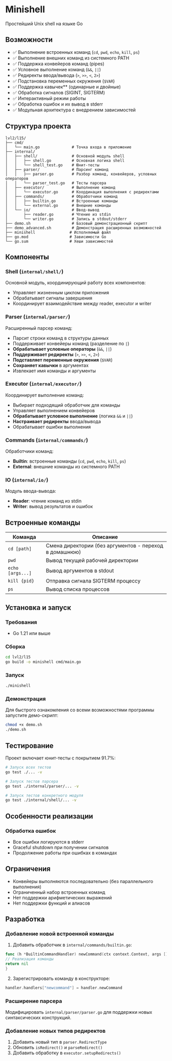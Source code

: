 # Minishell

Простейший Unix shell на языке Go

## Возможности

- ✅ Выполнение встроенных команд (`cd`, `pwd`, `echo`, `kill`, `ps`)
- ✅ Выполнение внешних команд из системного PATH
- ✅ Поддержка конвейеров команд (pipes)
- ✅ Условное выполнение команд (`&&`, `||`)
- ✅ Редиректы ввода/вывода (`>`, `>>`, `<`, `2>`)
- ✅ Подстановка переменных окружения (`$VAR`)
- ✅ Поддержка кавычек** (одинарные и двойные)
- ✅ Обработка сигналов (SIGINT, SIGTERM)
- ✅ Интерактивный режим работы
- ✅ Обработка ошибок и их вывод в stderr
- ✅ Модульная архитектура с внедрением зависимостей

## Структура проекта

```
lvl2/l15/
├── cmd/
│   └── main.go              # Точка входа в приложение
├── internal/
│   ├── shell/               # Основной модуль shell
│   │   ├── shell.go         # Основная логика shell
│   │   └── shell_test.go    # Юнит-тесты
│   ├── parser/              # Парсинг команд
│   │   ├── parser.go        # Разбор команд, конвейеров, условных операторов
│   │   └── parser_test.go   # Тесты парсера
│   ├── executor/            # Выполнение команд
│   │   └── executor.go      # Координация выполнения с редиректами
│   ├── commands/            # Обработчики команд
│   │   ├── builtin.go       # Встроенные команды
│   │   └── external.go      # Внешние команды
│   └── io/                  # Ввод-вывод
│       ├── reader.go        # Чтение из stdin
│       └── writer.go        # Запись в stdout/stderr
├── demo.sh                  # Базовый демонстрационный скрипт
├── demo_advanced.sh         # Демонстрация расширенных возможностей
├── minishell               # Исполняемый файл
├── go.mod                  # Зависимости Go
└── go.sum                  # Хеши зависимостей
```

## Компоненты

### Shell (`internal/shell/`)
Основной модуль, координирующий работу всех компонентов:
- Управляет жизненным циклом приложения
- Обрабатывает сигналы завершения
- Координирует взаимодействие между reader, executor и writer

### Parser (`internal/parser/`)
Расширенный парсер команд:
- Парсит строки команд в структуры данных
- Поддерживает конвейеры команд (разделение по `|`)
- **Обрабатывает условные операторы** (`&&`, `||`)
- **Поддерживает редиректы** (`>`, `>>`, `<`, `2>`)
- **Подставляет переменные окружения** (`$VAR`)
- **Сохраняет кавычки** в аргументах
- Извлекает имя команды и аргументы

### Executor (`internal/executor/`)
Координирует выполнение команд:
- Выбирает подходящий обработчик для команды
- Управляет выполнением конвейеров
- **Обрабатывает условное выполнение** (логика `&&` и `||`)
- **Настраивает редиректы** ввода/вывода
- Обрабатывает ошибки выполнения

### Commands (`internal/commands/`)
Обработчики команд:
- **Builtin**: встроенные команды (`cd`, `pwd`, `echo`, `kill`, `ps`)
- **External**: внешние команды из системного PATH

### IO (`internal/io/`)
Модуль ввода-вывода:
- **Reader**: чтение команд из stdin
- **Writer**: вывод результатов и ошибок

## Встроенные команды

| Команда | Описание |
|---------|----------|
| `cd [path]` | Смена директории (без аргументов - переход в домашнюю) |
| `pwd` | Вывод текущей рабочей директории |
| `echo [args...]` | Вывод аргументов в stdout |
| `kill {pid}` | Отправка сигнала SIGTERM процессу |
| `ps` | Вывод списка процессов |

## Установка и запуск

### Требования
- Go 1.21 или выше

### Сборка
```bash
cd lvl2/l15
go build -o minishell cmd/main.go
```

### Запуск
```bash
./minishell
```

### Демонстрация

Для быстрого ознакомления со всеми возможностями программы запустите демо-скрипт:


```bash
chmod +x demo.sh
./demo.sh
```

## Тестирование

Проект включает юнит-тесты с покрытием 91.7%:

```bash
# Запуск всех тестов
go test ./... -v

# Запуск тестов парсера
go test ./internal/parser/... -v

# Запуск тестов конкретного модуля
go test ./internal/shell/... -v
```

## Особенности реализации

### Обработка ошибок
- Все ошибки логируются в stderr
- Graceful shutdown при получении сигналов
- Продолжение работы при ошибках в командах

## Ограничения

- Конвейеры выполняются последовательно (без параллельного выполнения)
- Ограниченный набор встроенных команд
- Нет поддержки арифметических выражений
- Нет поддержки функций и алиасов

## Разработка

### Добавление новой встроенной команды

1. Добавить обработчик в `internal/commands/builtin.go`:
```go
func (h *BuiltinCommandHandler) newCommand(ctx context.Context, args []string) error {
// Реализация команды
return nil
}
```

2. Зарегистрировать команду в конструкторе:
```go
handler.handlers["newcommand"] = handler.newCommand
```

### Расширение парсера

Модифицировать `internal/parser/parser.go` для поддержки новых синтаксических конструкций.

### Добавление новых типов редиректов

1. Добавить новый тип в `parser.RedirectType`
2. Обновить `isRedirect()` и `parseRedirect()`
3. Добавить обработку в `executor.setupRedirects()`
